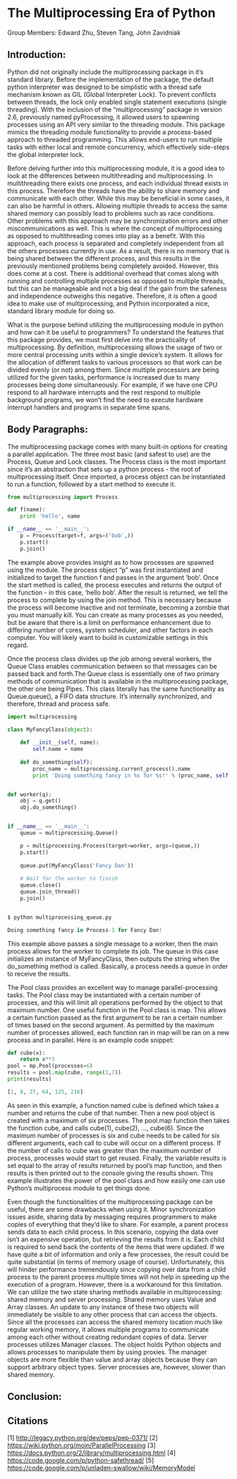 The Multiprocessing Era of Python
=================================
Group Members: Edward Zhu, Steven Tang, John Zavidniak

Introduction:
-------------

Python did not originally include the multiprocessing package in it’s standard library. Before the implementation of the package, the default python interpreter was designed to be simplistic with a thread safe mechanism known as GIL (Global Interpreter Lock). To prevent conflicts between threads, the lock only enabled single statement executions (single threading). With the inclusion of the “multiprocessing” package in version 2.6, previously named pyProcessing, it allowed users to spawning processes using an API very similar to the threading module. This package mimics the threading module functionality to provide a process-based approach to threaded programming. This allows end-users to run multiple tasks with either local and remote concurrency, which effectively side-steps the global interpreter lock.

Before delving further into this multiprocessing module, it is a good idea to look at the differences between multithreading and multiprocessing. In multithreading there exists one process, and each individual thread exists in this process. Therefore the threads have the ability to share memory and communicate with each other. While this may be beneficial in some cases, it can also be harmful in others. Allowing multiple threads to access the same shared memory can possibly lead to problems such as race conditions. Other problems with this approach may be synchronization errors and other miscommunications as well. This is where the concept of multiprocessing as opposed to multithreading comes into play as a benefit. With this approach, each process is separated and completely independent from all the others processes currently in use. As a result, there is no memory that is being shared between the different process, and this results in the previously mentioned problems being completely avoided. However, this does come at a cost. There is additional overhead that comes along with running and controlling multiple processes as opposed to multiple threads, but this can be manageable and not a big deal if the gain from the safeness and independence outweighs this negative. Therefore, it is often a good idea to make use of multiprocessing, and Python incorporated a nice, standard library module for doing so.

What is the purpose behind utilizing the multiprocessing module in python and how can it be useful to programmers? To understand the features that this package provides, we must first delve into the practicality of multiprocessing. By definition, multiprocessing allows the usage of two or more central processing units within a single device’s system. It allows for the allocation of different tasks to various processors so that work can be divided evenly (or not) among them. Since multiple processors are being utilized for the given tasks, performance is increased due to many processes being done simultaneously. For example, if we have one CPU respond to all hardware interrupts and the rest respond to multiple background programs, we won’t find the need to execute hardware interrupt handlers and programs in separate time spans.

Body Paragraphs:
----------------

The multiprocessing package comes with many built-in options for creating a parallel application. The three most basic (and safest to use) are the Process, Queue and Lock classes. The Process class is the most important since it’s an abstraction that sets up a python process - the root of multiprocessing itself. Once imported, a process object can be instantiated to run a function, followed by a start method to execute it.

~~~~python
from multiprocessing import Process

def f(name):
    print 'hello', name

if __name__ == '__main__':
    p = Process(target=f, args=('bob',))
    p.start()
    p.join()
~~~~

The example above provides insight as to how processes are spawned using the module. The process object “p” was first instantiated and initialized to target the function f and passes in the argument ‘bob’. Once the start method is called, the process executes and returns the output of the function - in this case, ‘hello bob’. After the result is returned, we tell the process to complete by using the join method. This is necessary because the process will become inactive and not terminate, becoming a zombie that you must manually kill. You can create as many processes as you needed, but be aware that there is a limit on performance enhancement due to differing number of cores, system scheduler, and other factors in each computer. You will likely want to build in customizable settings in this regard.

Once the process class divides up the job among several workers, the Queue Class enables communication between so that messages can be passed back and forth.The Queue class is essentially one of two primary methods of communication that is available in the multiprocessing package, the other one being Pipes. This class literally has the same functionality as Queue.queue(), a FIFO data structure. It’s internally synchronized, and therefore, thread and process safe. 

~~~~python
import multiprocessing

class MyFancyClass(object):
    
    def __init__(self, name):
        self.name = name
    
    def do_something(self):
        proc_name = multiprocessing.current_process().name
        print 'Doing something fancy in %s for %s!' % (proc_name, self.name)


def worker(q):
    obj = q.get()
    obj.do_something()


if __name__ == '__main__':
    queue = multiprocessing.Queue()

    p = multiprocessing.Process(target=worker, args=(queue,))
    p.start()
    
    queue.put(MyFancyClass('Fancy Dan'))
    
    # Wait for the worker to finish
    queue.close()
    queue.join_thread()
    p.join()


$ python multiprocessing_queue.py

Doing something fancy in Process-1 for Fancy Dan! 
~~~~

This example above passes a single message to a worker, then the main process allows for the worker to complete its job. The queue in this case initializes an instance of MyFancyClass, then outputs the string when the do_something method is called. Basically, a process needs a queue in order to receive the results.

The Pool class provides an excellent way to manage parallel-processing tasks. The Pool class may be instantiated with a certain number of processes, and this will limit all operations performed by the object to that maximum number. One useful function in the Pool class is map. This allows a certain function passed as the first argument to be ran a certain number of times based on the second argument. As permitted by the maximum number of processes allowed, each function ran in map will be ran on a new process and in parallel. Here is an example code snippet:

~~~~python
def cube(x):
    return x**3
pool = mp.Pool(processes=6)
results = pool.map(cube, range(1,7))
print(results)

[1, 8, 27, 64, 125, 216]
~~~~

As seen in this example, a function named cube is defined which takes a number and returns the cube of that number. Then a new pool object is created with a maximum of six processes. The pool.map function then takes the function cube, and calls cube(1), cube(2), …, cube(6). Since the maximum number of processes is six and cube needs to be called for six different arguments, each call to cube will occur on a different process. If the number of calls to cube was greater than the maximum number of process, processes would start to get reused. Finally, the variable results is set equal to the array of results returned by pool’s map function, and then results is then printed out to the console giving the results shown. This example illustrates the power of the pool class and how easily one can use Python’s multiprocess module to get things done.

Even though the functionalities of the multiprocessing package can be useful, there are some drawbacks when using it. Minor synchronization issues aside, sharing data by messaging requires programmers to make copies of everything that they’d like to share. For example, a parent process sends data to each child process. In this scenario, copying the data over isn’t an expensive operation, but retrieving the results from it is. Each child is required to send back the contents of the items that were updated. If we have quite a bit of information and only a few processes, the result could be quite substantial (in terms of memory usage of course). Unfortunately, this will hinder performance tremendously since copying over data from a child process to the parent process multiple times will not help in speeding up the execution of a program. However, there is a workaround for this limitation. We can utilize the two state sharing methods available in multiprocessing: shared memory and server processing. Shared memory uses Value and Array classes. An update to any instance of these two objects will immediately be visible to any other process that can access the objects. Since all the processes can access the shared memory location much like regular working memory, it allows multiple programs to communicate among each other without creating redundant copies of data. Server processes utilizes Manager classes. The object holds Python objects and allows processes to manipulate them by using proxies. The manager objects are more flexible than value and array objects because they can support arbitrary object types. Server processes are, however, slower than shared memory.

Conclusion:
------------



Citations
---------
[1] http://legacy.python.org/dev/peps/pep-0371/
[2] https://wiki.python.org/moin/ParallelProcessing
[3] https://docs.python.org/2/library/multiprocessing.html
[4] https://code.google.com/p/python-safethread/
[5] https://code.google.com/p/unladen-swallow/wiki/MemoryModel